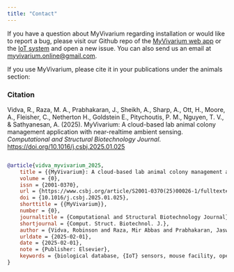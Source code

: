 ```yaml
---
title: "Contact"
---
```

If you have a question about MyVivarium regarding installation or would like to report a bug, please visit our Github repo of the [MyVivarium web app](https://github.com/myvivarium/MyVivarium) or the [IoT system](https://github.com/myvivarium/RPi-IoT) and open a new issue. You can also send us an email at myvivarium.online@gmail.com.

If you use MyVivarium, please cite it in your publications under the animals section:

### Citation
Vidva, R., Raza, M. A., Prabhakaran, J., Sheikh, A., Sharp, A., Ott, H., Moore, A., Fleisher, C., Netherton H., Goldstein E., Pitychoutis, P. M., Nguyen, T. V., & Sathyanesan, A. (2025). MyVivarium: A cloud-based lab animal colony management application with near-realtime ambient sensing. *Computational and Structural Biotechnology Journal*. https://doi.org/10.1016/j.csbj.2025.01.025

```bibtex

@article{vidva_myvivarium_2025,
	title = {{MyVivarium}: A cloud-based lab animal colony management application with realtime ambient sensing},
	volume = {0},
	issn = {2001-0370},
	url = {https://www.csbj.org/article/S2001-0370(25)00026-1/fulltext#fig0035},
	doi = {10.1016/j.csbj.2025.01.025},
	shorttitle = {{MyVivarium}},
	number = {0},
	journaltitle = {Computational and Structural Biotechnology Journal},
	shortjournal = {Comput. Struct. Biotechnol. J.},
	author = {Vidva, Robinson and Raza, Mir Abbas and Prabhakaran, Jaswant and Sheikh, Ayesha and Sharp, Alaina and Ott, Hayden and Moore, Amelia and Fleisher, Christopher and Netherton, Hailey and Goldstein, Evan and Pitychoutis, Pothitos M. and Nguyen, Tam V. and Sathyanesan, Aaron},
	urldate = {2025-02-01},
	date = {2025-02-01},
	note = {Publisher: Elsevier},
	keywords = {biological database, {IoT} sensors, mouse facility, open-source technology},
}
```